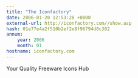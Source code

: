 ```yaml
---
title: "The Iconfactory"
date: 2006-01-20 12:53:28 +0000
external-url: http://iconfactory.com//show.asp
hash: 01e77e4a2f510b2ef2e8f96794d8c382
annum:
    year: 2006
    month: 01
hostname: iconfactory.com
---
```


Your Quality Freeware Icons Hub

